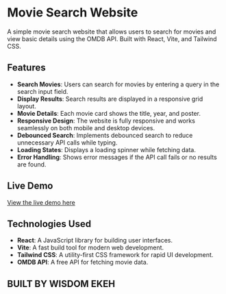 # Movie Search Website

A simple movie search website that allows users to search for movies and view basic details using the OMDB API. Built with React, Vite, and Tailwind CSS.

## Features

- **Search Movies**: Users can search for movies by entering a query in the search input field.
- **Display Results**: Search results are displayed in a responsive grid layout.
- **Movie Details**: Each movie card shows the title, year, and poster.
- **Responsive Design**: The website is fully responsive and works seamlessly on both mobile and desktop devices.
- **Debounced Search**: Implements debounced search to reduce unnecessary API calls while typing.
- **Loading States**: Displays a loading spinner while fetching data.
- **Error Handling**: Shows error messages if the API call fails or no results are found.

## Live Demo

[View the live demo here](https://your-deployed-url.com)

## Technologies Used

- **React**: A JavaScript library for building user interfaces.
- **Vite**: A fast build tool for modern web development.
- **Tailwind CSS**: A utility-first CSS framework for rapid UI development.
- **OMDB API**: A free API for fetching movie data.

## BUILT BY WISDOM EKEH

